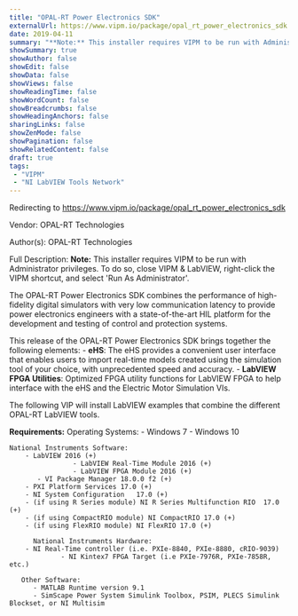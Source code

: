 ```yaml
---
title: "OPAL-RT Power Electronics SDK"
externalUrl: https://www.vipm.io/package/opal_rt_power_electronics_sdk
date: 2019-04-11
summary: "**Note:** This installer requires VIPM to be run with Administrator privileges."
showSummary: true
showAuthor: false
showEdit: false
showData: false
showViews: false
showReadingTime: false
showWordCount: false
showBreadcrumbs: false
showHeadingAnchors: false
sharingLinks: false
showZenMode: false
showPagination: false
showRelatedContent: false
draft: true
tags:
 - "VIPM"
 - "NI LabVIEW Tools Network"
---
```


Redirecting to https://www.vipm.io/package/opal_rt_power_electronics_sdk

Vendor: OPAL-RT Technologies

Author(s): OPAL-RT Technologies
 
Full Description:
**Note:** This installer requires VIPM to be run with Administrator privileges.  To do so, close VIPM & LabVIEW, right-click the VIPM shortcut, and select 'Run As Administrator'.

The OPAL-RT Power Electronics SDK combines the performance of high-fidelity digital simulators with very low communication latency to provide power electronics engineers with a state-of-the-art HIL platform for the development and testing of control and protection systems.

This release of the OPAL-RT Power Electronics SDK brings together the following elements:
    - **eHS**: The eHS provides a convenient user interface that enables users to import real-time models created 
       using the simulation tool of your choice, with unprecedented speed and accuracy.
    - **LabVIEW FPGA Utilities**: Optimized FPGA utility functions for LabVIEW FPGA to help interface 
       with the eHS and the Electric Motor Simulation VIs.

The following VIP will install LabVIEW examples that combine the different OPAL-RT LabVIEW tools.

**Requirements:**
    Operating Systems:
       - Windows 7
		    	- Windows 10	
	
    National Instruments Software:
        - LabVIEW 2016 (+)
				    - LabVIEW Real-Time Module 2016 (+)
				    - LabVIEW FPGA Module 2016 (+)
	       - VI Package Manager 18.0.0 f2 (+)
        - PXI Platform Services	17.0 (+)
        - NI System Configuration	17.0 (+)
        - (if using R Series module) NI R Series Multifunction RIO	17.0 (+)
        - (if using CompactRIO module) NI CompactRIO 17.0 (+)
        - (if using FlexRIO module) NI FlexRIO 17.0 (+)
	       
		  National Instruments Hardware:
        - NI Real-Time controller (i.e. PXIe-8840, PXIe-8880, cRIO-9039)
			     - NI Kintex7 FPGA Target (i.e PXIe-7976R, PXIe-7858R, etc.)

	   Other Software:
          - MATLAB Runtime version 9.1
          - SimScape Power System Simulink Toolbox, PSIM, PLECS Simulink Blockset, or NI Multisim
